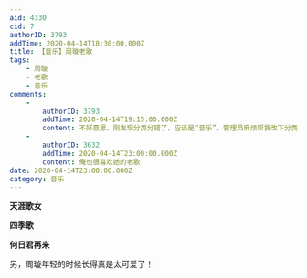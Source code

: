 ```yaml
---
aid: 4330
cid: 7
authorID: 3793
addTime: 2020-04-14T18:30:00.000Z
title: 【音乐】周璇老歌
tags:
    - 周璇
    - 老歌
    - 音乐
comments:
    -
        authorID: 3793
        addTime: 2020-04-14T19:15:00.000Z
        content: 不好意思，刚发现分类分错了，应该是“音乐”。管理员麻烦帮我改下分类。抱歉！
    -
        authorID: 3632
        addTime: 2020-04-14T23:00:00.000Z
        content: 俺也很喜欢她的老歌
date: 2020-04-14T23:00:00.000Z
category: 音乐
---
```


**天涯歌女**

**四季歌**

**何日君再来**

另，周璇年轻的时候长得真是太可爱了！
